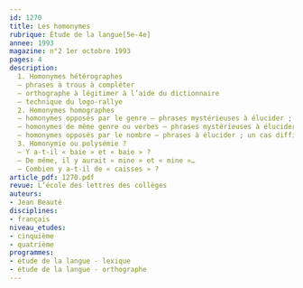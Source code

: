 ```yaml
---
id: 1270
title: Les homonymes 
rubrique: Étude de la langue[5e-4e]
annee: 1993
magazine: n°2 1er octobre 1993
pages: 4
description: 
  1. Homonymes hétérographes
  – phrases à trous à compléter
  – orthographe à légitimer à l’aide du dictionnaire
  – technique du logo-rallye
  2. Homonymes homographes
  – homonymes opposés par le genre – phrases mystérieuses à élucider ; phrases à compléter par le déterminant qui convient ; recherche, dans le dictionnaire, des variations de sens en fonction du genre
  – homonymes de même genre ou verbes – phrases mystérieuses à élucider ; technique du logo-rallye
  – homonymes opposés par le nombre – phrases à élucider ; un cas difficile – « appât » et « appas »
  3. Homonymie ou polysémie ?
  – Y a-t-il « baie » et « baie » ?
  – De même, il y aurait « mine » et « mine »…
  – Combien y a-t-il de « caisses » ?
article_pdf: 1270.pdf
revue: L’école des lettres des collèges
auteurs:
- Jean Beauté
disciplines:
- français
niveau_etudes:
- cinquième
- quatrième
programmes:
- étude de la langue - lexique
- étude de la langue - orthographe
---
```

